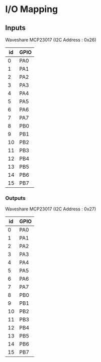 # I/O Mapping

## Inputs
Waveshare MCP23017 (I2C Address : 0x26)

|id|GPIO|
|------|---|
|0|PA0|
|1|PA1|
|2|PA2|
|3|PA3|
|4|PA4|
|5|PA5|
|6|PA6|
|7|PA7|
|8|PB0|
|9|PB1|
|10|PB2|
|11|PB3|
|12|PB4|
|13|PB5|
|14|PB6|
|15|PB7|


### Outputs
Waveshare MCP23017 (I2C Address : 0x27)

|id|GPIO|
|------|---|
|0|PA0|
|1|PA1|
|2|PA2|
|3|PA3|
|4|PA4|
|5|PA5|
|6|PA6|
|7|PA7|
|8|PB0|
|9|PB1|
|10|PB2|
|11|PB3|
|12|PB4|
|13|PB5|
|14|PB6|
|15|PB7|
